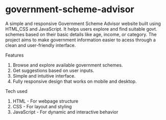 # government-scheme-advisor
A simple and responsive Government Scheme Advisor website built using HTML,CSS and JavaScript. It helps users explore and find suitable govt. schemes based on their basic details like age, income, or category.
The project aims to make government information easier to acess through a clean and user-friendly interface.

Features
1. Browse and explore available government schemes.
2. Get suggestions based on user inputs.
3. Simple and intuitive interface.
4. Fully responsive design that works on mobile and desktop.

Tech used
1. HTML - For webpage structure
2. CSS - For layout and styling
3.  JavaScript - For dynamic and interactive behavior
   
